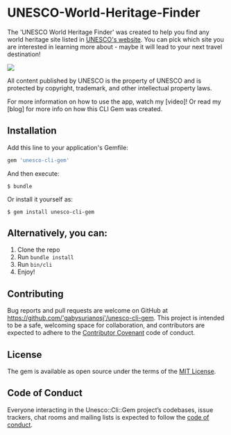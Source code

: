 # UNESCO-World-Heritage-Finder

The 'UNESCO World Heritage Finder' was created to help you find any world heritage site listed in [UNESCO's website](http://whc.unesco.org/en/list/). You can pick which site you are interested in learning more about - maybe it will lead to your next travel destination!

![](http://luxurylaunches.com/wp-content/uploads/2013/03/most-expensive-holiday.jpg)

All content published by UNESCO is the property of UNESCO and is protected by copyright, trademark, and other intellectual property laws.

For more information on how to use the app, watch my [video]! Or read my [blog] for more info on how this CLI Gem was created.

## Installation

Add this line to your application's Gemfile:

```ruby
gem 'unesco-cli-gem'
```

And then execute:

    $ bundle

Or install it yourself as:

    $ gem install unesco-cli-gem

## Alternatively, you can:

1. Clone the repo
2. Run ```bundle install```
3. Run ```bin/cli```
4. Enjoy!

## Contributing

Bug reports and pull requests are welcome on GitHub at https://github.com/'gabysurianosj'/unesco-cli-gem. This project is intended to be a safe, welcoming space for collaboration, and contributors are expected to adhere to the [Contributor Covenant](http://contributor-covenant.org) code of conduct.

## License

The gem is available as open source under the terms of the [MIT License](https://opensource.org/licenses/MIT).

## Code of Conduct

Everyone interacting in the Unesco::Cli::Gem project’s codebases, issue trackers, chat rooms and mailing lists is expected to follow the [code of conduct](https://github.com/'gabysurianosj'/unesco-cli-gem/blob/master/CODE_OF_CONDUCT.md).
